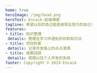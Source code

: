 ```yaml
---
home: true
heroImage: /img/head.png
heroText: Encaik-前端博客
tagline: 希望以后的自己能感谢现在努力的自己!
features:
- title: 知识整理
 details: 整理在学习中遇到的坑和知识点
- title: 项目积累
 details: 记录开发路上的点点滴滴
- title: 成果回顾
 details: 梳理以往个人开发的系统
footer: Copyright © 2019-Encaik
---
```


